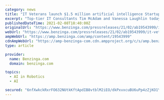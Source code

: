 ```yaml
---
category: news
title: "IT Veterans launch $1.5 million artificial intelligence Startup BiQ Robot, in response to evolving Salesforce needs."
excerpt: "Top-tier IT Consultants Tim McAdam and Vanessa Laughlin today announced the upcoming open BETA availability of their AI Startup BiQ Robot, soon available on the Salesforce AppExchange. BiQ Robot ..."
publishedDateTime: 2021-02-08T18:40:00Z
originalUrl: "https://www.benzinga.com/pressreleases/21/02/ab19543999/it-veterans-launch-1-5-million-artificial-intelligence-startup-biq-robot-in-response-to-evolving-"
webUrl: "https://www.benzinga.com/pressreleases/21/02/ab19543999/it-veterans-launch-1-5-million-artificial-intelligence-startup-biq-robot-in-response-to-evolving-"
ampWebUrl: "https://amp.benzinga.com/amp/content/19543999"
cdnAmpWebUrl: "https://amp-benzinga-com.cdn.ampproject.org/c/s/amp.benzinga.com/amp/content/19543999"
type: article

provider:
  name: Benzinga.com
  domain: benzinga.com

topics:
  - AI in Robotics
  - AI

secured: "6nfXwkckRxrFO632NUtkKftApdIB8vtblM2iEO/dkPxvxcuBU6uPp4zZjKO1YRxR3rQq12B/LMHUZoTKxgBnO5Sxr/s9/7/CWqVcLatJ4yv0UYpY1qSQNZjBoas2bHY8wEwVjstmLR0IHPPpzhezPyYw9EOevHzQvQ/UfEwiV4SHA/hHaAe7dg3sDOowqtF4C6EbJuBuBwplEpVZ0TqyZG+B/fECeA7b2zbCOt6mPAcLZyL/spzyemIcGLXkt7FLW+CzQBVY900VznAriEsIVFg63w/ZMbefCUrIC7TlBw5ZZjqsflZR/TPDf3h+v2e6SsckW0RhBxtR8USsDcRVxtF6Wxd0kG+ZmrnACYyitsw=;mJfDc0TI9Wm/HcxgPO4zNg=="
---
```


